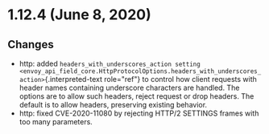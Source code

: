 1.12.4 (June 8, 2020)
=====================

Changes
-------

-   http: added
    `headers_with_underscores_action setting <envoy_api_field_core.HttpProtocolOptions.headers_with_underscores_action>`{.interpreted-text
    role="ref"} to control how client requests with header names
    containing underscore characters are handled. The options are to
    allow such headers, reject request or drop headers. The default is
    to allow headers, preserving existing behavior.
-   http: fixed CVE-2020-11080 by rejecting HTTP/2 SETTINGS frames with
    too many parameters.
